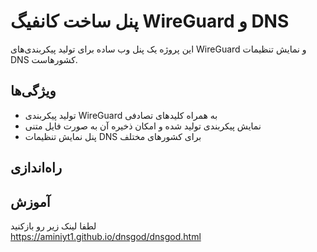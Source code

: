 # پنل ساخت کانفیگ WireGuard و DNS

این پروژه یک پنل وب ساده برای تولید پیکربندی‌های WireGuard و نمایش تنظیمات DNS کشورهاست.

## ویژگی‌ها

- تولید پیکربندی WireGuard به همراه کلیدهای تصادفی
- نمایش پیکربندی تولید شده و امکان ذخیره آن به صورت فایل متنی
- پنل نمایش تنظیمات DNS برای کشور‌های مختلف

## راه‌اندازی



## آموزش

لطفا لینک زیر رو بازکنید  
https://aminiyt1.github.io/dnsgod/dnsgod.html
